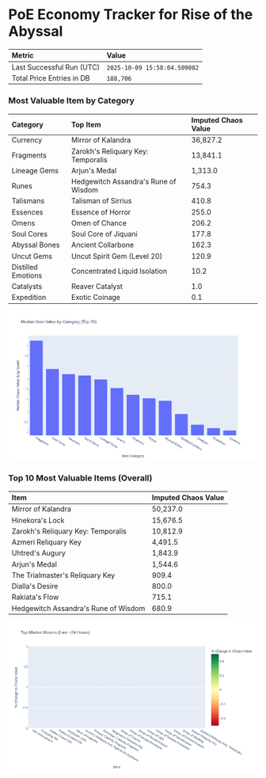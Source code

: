 # PoE Economy Tracker for Rise of the Abyssal

<!-- START_MAINTENANCE -->
| Metric | Value |
|:---|:---|
| Last Successful Run (UTC) | `2025-10-09 15:58:04.509082` |
| Total Price Entries in DB | `188,706` |

<!-- END_MAINTENANCE -->

<!-- START_DATAFRAME_DEBUG -->
<!-- END_DATAFRAME_DEBUG -->

<!-- START_CATEGORY_ANALYSIS -->
### Most Valuable Item by Category
| Category | Top Item | Imputed Chaos Value |
| :--- | :--- | :--- |
| Currency | Mirror of Kalandra | 36,827.2 |
| Fragments | Zarokh's Reliquary Key: Temporalis | 13,841.1 |
| Lineage Gems | Arjun's Medal | 1,313.0 |
| Runes | Hedgewitch Assandra's Rune of Wisdom | 754.3 |
| Talismans | Talisman of Sirrius | 410.8 |
| Essences | Essence of Horror | 255.0 |
| Omens | Omen of Chance | 206.2 |
| Soul Cores | Soul Core of Jiquani | 177.8 |
| Abyssal Bones | Ancient Collarbone | 162.3 |
| Uncut Gems | Uncut Spirit Gem (Level 20) | 120.9 |
| Distilled Emotions | Concentrated Liquid Isolation | 10.2 |
| Catalysts | Reaver Catalyst | 1.0 |
| Expedition | Exotic Coinage | 0.1 |


![Category Analysis Chart](charts/category_analysis.png)
<!-- END_ANALYSIS -->

<!-- START_ANALYSIS -->
### Top 10 Most Valuable Items (Overall)
| Item | Imputed Chaos Value |
| :--- | :--- |
| Mirror of Kalandra | 50,237.0 |
| Hinekora's Lock | 15,676.5 |
| Zarokh's Reliquary Key: Temporalis | 10,812.9 |
| Azmeri Reliquary Key | 4,491.5 |
| Uhtred's Augury | 1,843.9 |
| Arjun's Medal | 1,544.6 |
| The Trialmaster's Reliquary Key | 909.4 |
| Dialla's Desire | 800.0 |
| Rakiata's Flow | 715.1 |
| Hedgewitch Assandra's Rune of Wisdom | 680.9 |


![Market Movers Chart](charts/market_movers.png)
<!-- END_ANALYSIS -->

